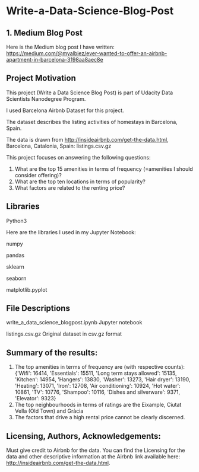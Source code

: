 # **Write-a-Data-Science-Blog-Post**

## 1. **Medium Blog Post**

Here is the Medium blog post I have written: https://medium.com/@myalbiez/ever-wanted-to-offer-an-airbnb-apartment-in-barcelona-3198aa8aec8e

## **Project Motivation**

This project (Write a Data Science Blog Post) is part of Udacity Data Scientists Nanodegree Program.

I used Barcelona Airbnb Dataset for this project.

The dataset describes the listing activities of homestays in Barcelona, Spain.

The data is drawn from http://insideairbnb.com/get-the-data.html, Barcelona, Catalonia, Spain: listings.csv.gz


This project focuses on answering the following questions: 

1. What are the top 15 amenities in terms of frequency (=amenities I should consider offering)?
2. What are the top ten locations in terms of popularity?
3. What factors are related to the renting price?


## **Libraries**
Python3

Here are the libraries I used in my Jupyter Notebook:

numpy

pandas

sklearn

seaborn

matplotlib.pyplot


## **File Descriptions**
write_a_data_science_blogpost.ipynb
Jupyter notebook

listings.csv.gz
Original dataset in csv.gz format

## **Summary of the results**:
1. The top amenities in terms of frequency are (with respective counts): 
{'Wifi': 16414, 'Essentials': 15511, 'Long term stays allowed': 15135, 'Kitchen': 14954, 'Hangers': 13830, 'Washer': 13273, 'Hair dryer': 13190, 'Heating': 13071, 'Iron': 12708, 'Air conditioning': 10924, 'Hot water': 10861, 'TV': 10776, 'Shampoo': 10116, 'Dishes and silverware': 9371, 'Elevator': 9323}
2. The top neighbourhoods in terms of ratings are the Eixample, Ciutat Vella (Old Town) and Gràcia
3. The factors that drive a high rental price cannot be clearly discerned.

## **Licensing, Authors, Acknowledgements**:
Must give credit to Airbnb for the data. You can find the Licensing for the data and other descriptive information at the Airbnb link available here: http://insideairbnb.com/get-the-data.html.
